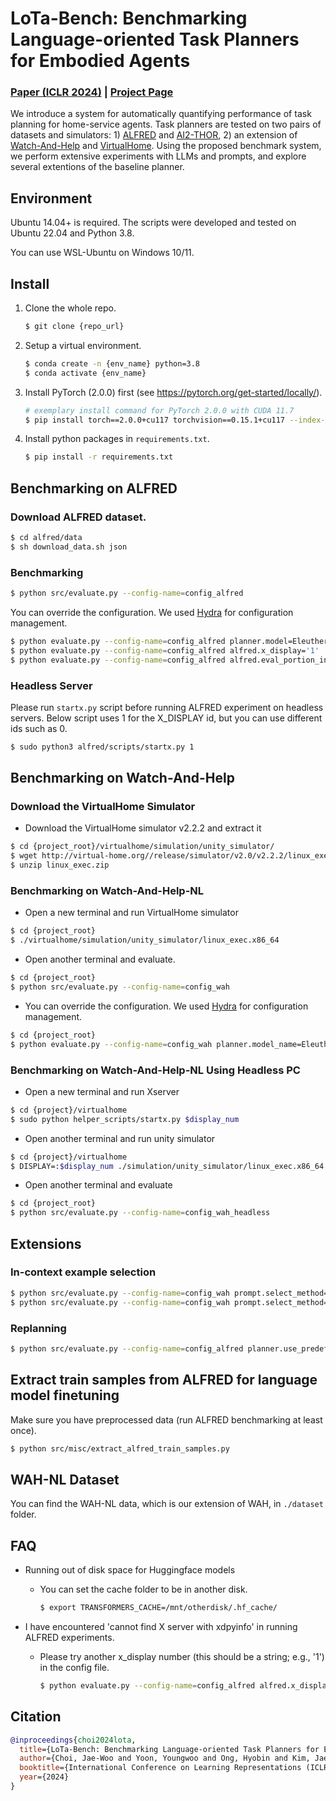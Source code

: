 # LoTa-Bench: Benchmarking Language-oriented Task Planners for Embodied Agents

### [Paper (ICLR 2024)](https://arxiv.org/abs/2402.08178) | [Project Page](https://choi-jaewoo.github.io/LoTa-Bench/)

We introduce a system for automatically quantifying performance of task planning for home-service agents. Task planners are tested on two pairs of datasets and simulators: 1) [ALFRED](https://github.com/askforalfred/alfred) and [AI2-THOR](https://ai2thor.allenai.org/), 2) an extension of [Watch-And-Help](https://github.com/xavierpuigf/watch_and_help) and [VirtualHome](http://virtual-home.org/). Using the proposed benchmark system, we perform extensive experiments with LLMs and prompts, and explore several extentions of the baseline planner.

## Environment

Ubuntu 14.04+ is required. The scripts were developed and tested on Ubuntu 22.04 and Python 3.8.

You can use WSL-Ubuntu on Windows 10/11.

## Install

1. Clone the whole repo.
    ```bash
    $ git clone {repo_url}
    ```

1. Setup a virtual environment.
    ```bash
    $ conda create -n {env_name} python=3.8
    $ conda activate {env_name}
    ```

1. Install PyTorch (2.0.0) first (see https://pytorch.org/get-started/locally/).
    ```bash
    # exemplary install command for PyTorch 2.0.0 with CUDA 11.7
    $ pip install torch==2.0.0+cu117 torchvision==0.15.1+cu117 --index-url https://download.pytorch.org/whl/cu117
    ```

1. Install python packages in `requirements.txt`.
    ```bash
    $ pip install -r requirements.txt
    ```


## Benchmarking on ALFRED

### Download ALFRED dataset.
```bash
$ cd alfred/data
$ sh download_data.sh json
```

### Benchmarking
```bash
$ python src/evaluate.py --config-name=config_alfred
```

You can override the configuration. We used [Hydra](https://hydra.cc/) for configuration management.

```bash
$ python evaluate.py --config-name=config_alfred planner.model=EleutherAI/gpt-neo-125M
$ python evaluate.py --config-name=config_alfred alfred.x_display='1'
$ python evaluate.py --config-name=config_alfred alfred.eval_portion_in_percent=100 prompt.num_examples=18
```

### Headless Server

Please run `startx.py` script before running ALFRED experiment on headless servers. Below script uses 1 for the X_DISPLAY id, but you can use different ids such as 0.

```bash
$ sudo python3 alfred/scripts/startx.py 1
```


## Benchmarking on Watch-And-Help
### Download the VirtualHome Simulator
- Download the VirtualHome simulator v2.2.2 and extract it
```bash
$ cd {project_root}/virtualhome/simulation/unity_simulator/
$ wget http://virtual-home.org//release/simulator/v2.0/v2.2.2/linux_exec.zip
$ unzip linux_exec.zip
```

### Benchmarking on Watch-And-Help-NL
- Open a new terminal and run VirtualHome simulator

```bash
$ cd {project_root}
$ ./virtualhome/simulation/unity_simulator/linux_exec.x86_64
```

- Open another terminal and evaluate.

```bash
$ cd {project_root}
$ python src/evaluate.py --config-name=config_wah
```

- You can override the configuration. We used [Hydra](https://hydra.cc/) for configuration management.

```bash
$ cd {project_root}
$ python evaluate.py --config-name=config_wah planner.model_name=EleutherAI/gpt-neo-1.3B prompt.num_examples=10
```

### Benchmarking on Watch-And-Help-NL Using Headless PC
- Open a new terminal and run Xserver
```bash
$ cd {project}/virtualhome
$ sudo python helper_scripts/startx.py $display_num
```
- Open another terminal and run unity simulator
```bash
$ cd {project}/virtualhome
$ DISPLAY=:$display_num ./simulation/unity_simulator/linux_exec.x86_64 -batchmode
```
- Open another terminal and evaluate
```bash
$ cd {project_root}
$ python src/evaluate.py --config-name=config_wah_headless
```


## Extensions

### In-context example selection
```bash
$ python src/evaluate.py --config-name=config_wah prompt.select_method=same_task
$ python src/evaluate.py --config-name=config_wah prompt.select_method=topk
```

### Replanning
```bash
$ python src/evaluate.py --config-name=config_alfred planner.use_predefined_prompt=True
```


## Extract train samples from ALFRED for language model finetuning

Make sure you have preprocessed data (run ALFRED benchmarking at least once).

```bash
$ python src/misc/extract_alfred_train_samples.py
```


## WAH-NL Dataset

You can find the WAH-NL data, which is our extension of WAH, in `./dataset` folder.


## FAQ

* Running out of disk space for Huggingface models
  * You can set the cache folder to be in another disk.
    ```bash
    $ export TRANSFORMERS_CACHE=/mnt/otherdisk/.hf_cache/
    ```

* I have encountered 'cannot find X server with xdpyinfo' in running ALFRED experiments.
  * Please try another x_display number (this should be a string; e.g., '1') in the config file.
    ```bash
    $ python evaluate.py --config-name=config_alfred alfred.x_display='1'
    ```

## Citation

```bibtex
@inproceedings{choi2024lota,
  title={LoTa-Bench: Benchmarking Language-oriented Task Planners for Embodied Agents},
  author={Choi, Jae-Woo and Yoon, Youngwoo and Ong, Hyobin and Kim, Jaehong and Jang, Minsu},
  booktitle={International Conference on Learning Representations (ICLR)},
  year={2024}
}
```

